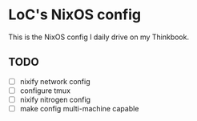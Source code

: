 # LoC's NixOS config

This is the NixOS config I daily drive on my Thinkbook.

## TODO

- [ ] nixify network config
- [ ] configure tmux
- [ ] nixify nitrogen config
- [ ] make config multi-machine capable
